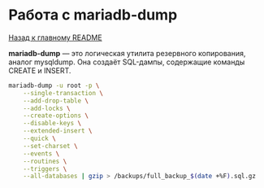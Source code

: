 # Работа с mariadb-dump

[Назад к главному README](README.md)

**mariadb-dump** — это логическая утилита резервного копирования, аналог mysqldump. Она создаёт SQL-дампы, содержащие команды CREATE и INSERT.


```bash
mariadb-dump -u root -p \
    --single-transaction \
    --add-drop-table \
    --add-locks \
    --create-options \
    --disable-keys \
    --extended-insert \
    --quick \
    --set-charset \
    --events \
    --routines \
    --triggers \
    --all-databases | gzip > /backups/full_backup_$(date +%F).sql.gz
```
